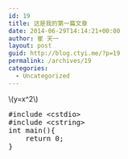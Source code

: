 ```yaml
---
id: 19
title: 这是我的第一篇文章
date: 2014-06-29T14:14:21+00:00
author: 崔 天一
layout: post
guid: http://blog.ctyi.me/?p=19
permalink: /archives/19
categories:
  - Uncategorized
---
```


  
\\(y=x^2\\)

<pre class="lang:c++ decode:true " title="test" >#include &lt;cstdio&gt;
#include &lt;cstring&gt;
int main(){
    return 0;
}</pre>